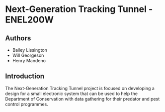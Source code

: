 # Next-Generation Tracking Tunnel - ENEL200W
## Authors
- Bailey Lissington
- Will Georgeson
- Henry Mandeno
## Introduction
The Next-Generation Tracking Tunnel project is focused on developing a design for a small electronic system that can be used to help the Department of Conservation with data gathering for their predator and pest control programmes.
